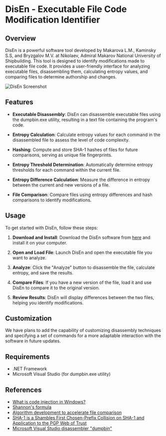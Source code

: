 # DisEn - Executable File Code Modification Identifier

## Overview

DisEn is a powerful software tool developed by Makarova L.M., Kaminsky S.S, and Bryzgalov M.V. at Nikolaev, Admiral Makarov National University of Shipbuilding. This tool is designed to identify modifications made to executable file code. It provides a user-friendly interface for analyzing executable files, disassembling them, calculating entropy values, and comparing files to determine authorship and changes.

![DisEn Screenshot](path/to/screenshot.png)

## Features

- **Executable Disassembly**: DisEn can disassemble executable files using the dumpbin.exe utility, resulting in a text file containing the program's code.

- **Entropy Calculation**: Calculate entropy values for each command in the disassembled file to assess the level of code complexity.

- **Hashing**: Compute and store SHA-1 hashes of files for future comparisons, serving as unique file fingerprints.

- **Entropy Threshold Determination**: Automatically determine entropy thresholds for each command within the current file.

- **Entropy Difference Calculation**: Measure the difference in entropy between the current and new versions of a file.

- **File Comparison**: Compare files using entropy differences and hash comparisons to identify modifications.

## Usage

To get started with DisEn, follow these steps:

1. **Download and Install**: Download the DisEn software from [here](download-link) and install it on your computer.

2. **Open and Load File**: Launch DisEn and open the executable file you want to analyze.

3. **Analyze**: Click the "Analyze" button to disassemble the file, calculate entropy, and save the results.

4. **Compare Files**: If you have a new version of the file, load it and use DisEn to compare it to the original version.

5. **Review Results**: DisEn will display differences between the two files, helping you identify modifications.

## Customization

We have plans to add the capability of customizing disassembly techniques and specifying a set of commands for a more adaptable interaction with the software in future updates.

## Requirements

- .NET Framework
- Microsoft Visual Studio (for dumpbin.exe utility)

## References

- [What is code injection in Windows?](https://www.thefastcode.com/uk-uah/article/what-is-code-injection-on-windows)
- [Shannon's formula](http://um.co.ua/8/8-16/8-168268.html)
- [Algorithm development to accelerate file comparison](https://www.inter-nauka.com/uploads/public/14694535994336.pdf)
- [SHA-1 is a Shambles First Chosen-Prefix Collision on SHA-1 and Application to the PGP Web of Trust](https://eprint.iacr.org/2020/014.pdf)
- [Microsoft Visual Studio disassembler "dumpbin"](https://learn.microsoft.com/ru-ru/cpp/build/reference/dumpbin-reference?view=msvc-170)
